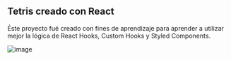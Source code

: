 ## Tetris creado con React

Éste proyecto fué creado con fines de aprendizaje para aprender a utilizar mejor la lógica de React Hooks, Custom Hooks y Styled Components.

![image](https://user-images.githubusercontent.com/66447745/117860693-f7478580-b266-11eb-97a9-464cc140dfca.png)
